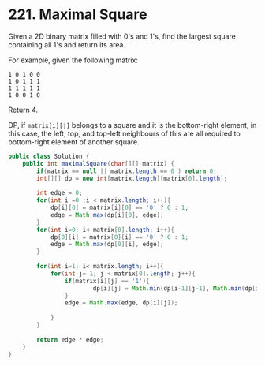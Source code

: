 # 221. Maximal Square

Given a 2D binary matrix filled with 0's and 1's, find the largest square containing all 1's and return its area.

For example, given the following matrix:

```
1 0 1 0 0
1 0 1 1 1
1 1 1 1 1
1 0 0 1 0
```

Return 4.



DP, if `matrix[i][j]` belongs to a square and it is the bottom-right element, in this case, the left, top, and top-left neighbours of this are all required to bottom-right element of another square. 


```java
public class Solution {
    public int maximalSquare(char[][] matrix) {
        if(matrix == null || matrix.length == 0 ) return 0;
        int[][] dp = new int[matrix.length][matrix[0].length];
        
        int edge = 0;
        for(int i =0 ;i < matrix.length; i++){
            dp[i][0] = matrix[i][0] == '0' ? 0 : 1;
            edge = Math.max(dp[i][0], edge);
        }
        for(int i=0; i< matrix[0].length; i++){
            dp[0][i] = matrix[0][i] == '0' ? 0 : 1;
            edge = Math.max(dp[0][i], edge);
        }
        
        for(int i=1; i< matrix.length; i++){
            for(int j= 1; j < matrix[0].length; j++){
                if(matrix[i][j] == '1'){
                        dp[i][j] = Math.min(dp[i-1][j-1], Math.min(dp[i-1][j], dp[i][j-1])) + 1;
                }
                edge = Math.max(edge, dp[i][j]);
                
            }
        }
        
        return edge * edge;
    }
}
```